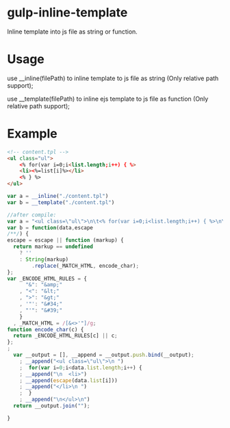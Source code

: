 # gulp-inline-template
Inline template into js file as string or function.

# Usage
use __inline(filePath) to inline template to js file as string             (Only relative path support);

use __template(filePath) to inline ejs template to js file as function     (Only relative path support);

# Example
```html
<!-- content.tpl -->
<ul class="ul">
	<% for(var i=0;i<list.length;i++) { %>
	<li><%=list[i]%></li>
	<% } %>
</ul>
```

```js
var a = __inline("./content.tpl")
var b = __template("./content.tpl")

//after compile:
var a = "<ul class=\"ul\">\n\t<% for(var i=0;i<list.length;i++) { %>\n\t<li><%=list[i]%></li>\n\t<% } %>\n</ul>\n";
var b = function(data,escape
/**/) {
escape = escape || function (markup) {
  return markup == undefined
    ? ''
    : String(markup)
        .replace(_MATCH_HTML, encode_char);
};
var _ENCODE_HTML_RULES = {
      "&": "&amp;"
    , "<": "&lt;"
    , ">": "&gt;"
    , '"': "&#34;"
    , "'": "&#39;"
    }
  , _MATCH_HTML = /[&<>'"]/g;
function encode_char(c) {
  return _ENCODE_HTML_RULES[c] || c;
};
;
  var __output = [], __append = __output.push.bind(__output);
    ; __append("<ul class=\"ul\">\n	")
    ;  for(var i=0;i<data.list.length;i++) { 
    ; __append("\n	<li>")
    ; __append(escape(data.list[i]))
    ; __append("</li>\n	")
    ;  } 
    ; __append("\n</ul>\n")
  return __output.join("");

}
```